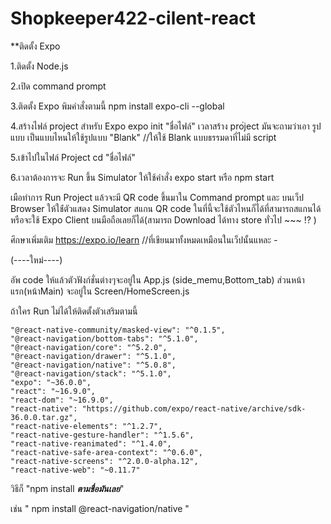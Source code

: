 # Shopkeeper422-cilent-react

**ติดตั้ง Expo

1.ติดตั้ง Node.js


2.เปิด command prompt



3.ติดตั้ง Expo พิมคำสั่งตามนี้
  npm install expo-cli --global
  
  
4.สร้างไฟล์ project สำหรับ Expo
  expo init "ชื่อไฟล์"
  เวลาสร้าง pro่ject มันจะถามว่าเอา รูปแบบ เป็นแบบไหนให้ใช้รูปแบบ "Blank" //ให้ใช้ Blank แบบธรรมดาที่ไม่มี script
  
  
5.เข้าไปในไฟล์ Project
  cd "ชื่อไฟล์"
  
  
6.เวลาต้องการจะ Run ขึ้น Simulator ให้ใช้คำสั่ง
  expo start หรือ npm start

เมือทำการ Run Project แล้วจะมี QR code ขึ้นมาใน Command prompt และ บนเว็ป Browser
ให้ใช่้ตัวแสดง Simulator สแกน QR code ในที่นี้จะใช้ตัวไหนก็ได้ที่สามารถสแกนได้หรือจะใช้ Expo Client บนมือถือเลยก็ได้(สามารถ Download ได้ทาง store ทั่วไป ~~~ !? )


ศึกษาเพิ่มเติม https://expo.io/learn //ที่เขียนมาทั้งหมดเหมือนในเว็ปนั้นแหละ *-*


(----ใหม่----)

อัพ code ให้แล้วตัวฟังก์ชั่นต่างๆจะอยู่ใน App.js (side_memu,Bottom_tab) ส่วนหน้าแรก(หน้าMain) จะอยู่ใน Screen/HomeScreen.js


ถ้าใคร Run ไม่ได้ให้ติดตั้งตัวเสริมตามนี้

    "@react-native-community/masked-view": "^0.1.5",
    "@react-navigation/bottom-tabs": "^5.1.0",
    "@react-navigation/core": "^5.2.0",
    "@react-navigation/drawer": "^5.1.0",
    "@react-navigation/native": "^5.0.8",
    "@react-navigation/stack": "^5.1.0",
    "expo": "~36.0.0",
    "react": "~16.9.0",
    "react-dom": "~16.9.0",
    "react-native": "https://github.com/expo/react-native/archive/sdk-36.0.0.tar.gz",
    "react-native-elements": "^1.2.7",
    "react-native-gesture-handler": "^1.5.6",
    "react-native-reanimated": "^1.4.0",
    "react-native-safe-area-context": "^0.6.0",
    "react-native-screens": "^2.0.0-alpha.12",
    "react-native-web": "~0.11.7"

วิธีก็ "npm install _______ตามชื่อมันเลย_______"


เช่น " npm install @react-navigation/native "
